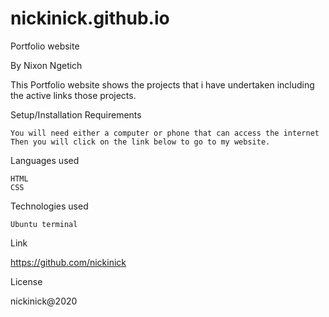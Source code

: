 # nickinick.github.io
Portfolio website

By Nixon Ngetich


This Portfolio website shows the projects that i have undertaken including the active links those projects.

Setup/Installation Requirements

    You will need either a computer or phone that can access the internet
    Then you will click on the link below to go to my website.

Languages used

    HTML
    CSS

Technologies used

    Ubuntu terminal

Link

https://github.com/nickinick

License

nickinick@2020
